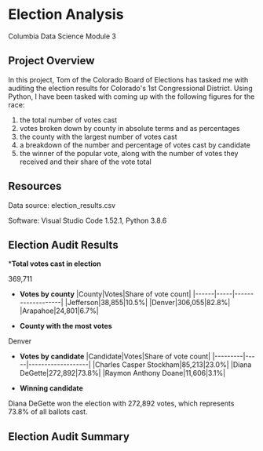 # Election Analysis
Columbia Data Science Module 3

## Project Overview
In this project, Tom of the Colorado Board of Elections has tasked me with auditing the election results for Colorado's 1st Congressional District. Using Python, I have been tasked with coming up with the following figures for the race: 
1) the total number of votes cast
2) votes broken down by county in absolute terms and as percentages
3) the county with the largest number of votes cast
4) a breakdown of the number and percentage of votes cast by candidate
5) the winner of the popular vote, along with the number of votes they received and their share of the vote total

## Resources
Data source: election_results.csv

Software: Visual Studio Code 1.52.1, Python 3.8.6

## Election Audit Results
***Total votes cast in election**

369,711

* **Votes by county**
|County|Votes|Share of vote count|
|------|-----|-------------------|
|Jefferson|38,855|10.5%|
|Denver|306,055|82.8%|
|Arapahoe|24,801|6.7%|

* **County with the most votes**

Denver

* **Votes by candidate**
|Candidate|Votes|Share of vote count|
|---------|-----|-------------------|
|Charles Casper Stockham|85,213|23.0%|
|Diana DeGette|272,892|73.8%|
|Raymon Anthony Doane|11,606|3.1%|

* **Winning candidate**

Diana DeGette won the election with 272,892 votes, which represents 73.8% of all ballots cast. 

## Election Audit Summary

